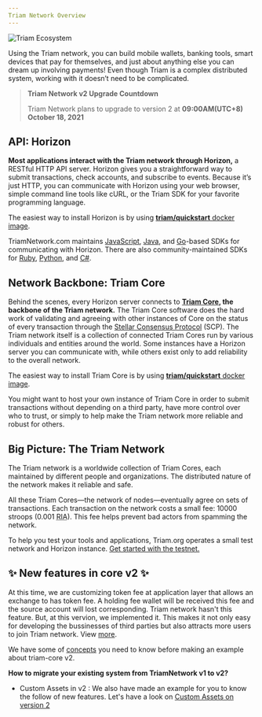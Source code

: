 ```yaml
---
Triam Network Overview
---
```

![Triam Ecosystem](https://www.Triam.org/wp-content/uploads/2016/06/Triam-Ecosystem-v031.png)

Using the Triam network, you can build mobile wallets, banking tools, smart devices that pay for themselves, and just about anything else you can dream up involving payments! Even though Triam is a complex distributed system, working with it doesn’t need to be complicated.

> **Triam Network v2 Upgrade Countdown**
> 
> Triam Network plans to upgrade to version 2 at **09:00AM(UTC+8) October 18, 2021**

## API: Horizon

**Most applications interact with the Triam network through Horizon,** a RESTful HTTP API server. Horizon gives you a straightforward way to submit transactions, check accounts, and subscribe to events. Because it’s just HTTP, you can communicate with Horizon using your web browser, simple command line tools like cURL, or the Triam SDK for your favorite programming language.

The easiest way to install Horizon is by using [**triam/quickstart** docker image](https://hub.docker.com/r/triam/quickstart/).

TriamNetwork.com maintains [JavaScript](https://github.com/triamnetwork/js-triam-sdk), [Java](https://github.com/triamnetwork/java-triam-sdk), and [Go](https://github.com/triamnetwork/go/tree/master/clients/horizon)-based SDKs for communicating with Horizon. There are also community-maintained SDKs for [Ruby](https://github.com/triamnetwork/ruby-triam-sdk), [Python](https://github.com/triamnetwork/py-triam-base), and [C#](https://github.com/QuantozTechnology/csharp-triam-base).

## Network Backbone: Triam Core

Behind the scenes, every Horizon server connects to **[Triam Core](../../triam-core/learn/admin.html), the backbone of the Triam network.** The Triam Core software does the hard work of validating and agreeing with other instances of Core on the status of every transaction through the [Stellar Consensus Protocol](../concepts/scp.html) (SCP). The Triam network itself is a collection of connected Triam Cores run by various individuals and entities around the world. Some instances have a Horizon server you can communicate with, while others exist only to add reliability to the overall network.

The easiest way to install Triam Core is by using [**triam/quickstart** docker image](https://hub.docker.com/r/triam/quickstart/).

You might want to host your own instance of Triam Core in order to submit transactions without depending on a third party, have more control over who to trust, or simply to help make the Triam network more reliable and robust for others.

## Big Picture: The Triam Network

The Triam network is a worldwide collection of Triam Cores, each maintained by different people and organizations. The distributed nature of the network makes it reliable and safe.

All these Triam Cores—the network of nodes—eventually agree on sets of transactions. Each transaction on the network costs a small fee: 10000 stroops (0.001 <abbr title="Lumens">RIA</abbr>). This fee helps prevent bad actors from spamming the network.

To help you test your tools and applications, Triam.org operates a small test network and Horizon instance. [Get started with the testnet.](../concepts/test-net.md)


## :sparkles: New features in core v2 :sparkles:

At this time, we are customizing token fee at application layer that allows an exchange to has token fee. A holding fee wallet will be received this fee and the source account will lost corresponding. Triam network hasn't this feature. But, at this vervion, we implemented it. This makes it not only easy for developing the bussinesses of third parties but also attracts more users to join Triam network. View [more](docs/new_features_in_version2.md). <br>

We have some of [concepts](docs/guides/concepts/new-concepts-v2.md) you need to know before making an example about triam-core v2. 


**How to migrate your existing system from TriamNetwork v1 to v2?**

- Custom Assets in v2 : We also have made an example for you to know the follow of new features. Let's have a look on [Custom Assets on version 2](docs/guides/walk-throughs/custom-assets-v2.md)
